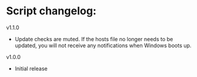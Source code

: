 # Script changelog:  
v1.1.0
- Update checks are muted. If the hosts file no longer needs to be updated, you will not receive any notifications when Windows boots up.  
  
v1.0.0  
- Initial release
